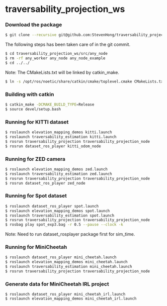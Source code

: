 # traversability_projection_ws

### Download the package
```bash
$ git clone --recursive git@github.com:StevenHong/traversability_projection_ws.git
```

The following steps has been taken care of in the git commit.
```bash
$ cd traversability_projection_ws/src/any_node
$ rm -rf any_worker any_node any_node_example
$ cd ../../
```

Note: The CMakeLists.txt will be linked by catkin_make.
```bash
$ ln -s /opt/ros/noetic/share/catkin/cmake/toplevel.cmake CMakeLists.txt
```

### Building with catkin
```bash
$ catkin_make -DCMAKE_BUILD_TYPE=Release
$ source devel/setup.bash
```

### Running for KITTI dataset
```bash
$ roslaunch elevation_mapping_demos kitti.launch
$ roslaunch traversability_estimation kitti.launch
$ rosrun traversability_projection traversability_projection_node
$ rosrun dataset_ros_player kitti_odom_node
```

### Running for ZED camera
```bash
$ roslaunch elevation_mapping_demos zed.launch
$ roslaunch traversability_estimation zed.launch
$ rosrun traversability_projection traversability_projection_node
$ rosrun dataset_ros_player zed_node
```

### Running for Spot dataset
```bash
$ roslaunch dataset_ros_player spot.launch
$ roslaunch elevation_mapping_demos spot.launch
$ roslaunch traversability_estimation spot.launch
$ rosrun traversability_projection traversability_projection_node
$ rosbag play spot_exp3.bag -r 0.5 --pause --clock -k
```
Note: Need to run dataset_rosplayer package first for sim_time.

### Running for MiniCheetah
```bash
$ roslaunch dataset_ros_player mini_cheetah.launch
$ roslaunch elevation_mapping_demos mini_cheetah.launch
$ roslaunch traversability_estimation mini_cheetah.launch
$ rosrun traversability_projection traversability_projection_node
```

### Generate data for MiniCheetah IRL project
```bashg
$ roslaunch dataset_ros_player mini_cheetah_irl.launch
$ roslaunch elevation_mapping_demos mini_cheetah_irl.launch
```
